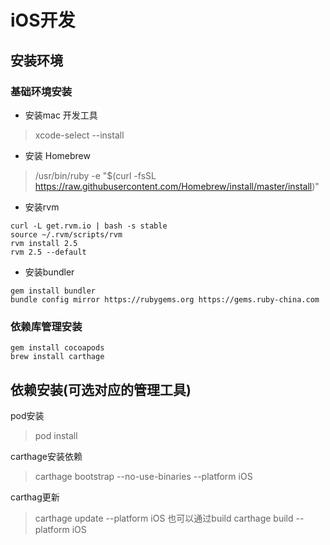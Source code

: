 <!--姚晨峰-->
# iOS开发
## 安装环境
### 基础环境安装
* 安装mac 开发工具
> xcode-select --install
* 安装 Homebrew
> /usr/bin/ruby -e "$(curl -fsSL https://raw.githubusercontent.com/Homebrew/install/master/install)"


* 安装rvm

```
curl -L get.rvm.io | bash -s stable
source ~/.rvm/scripts/rvm
rvm install 2.5
rvm 2.5 --default
```

* 安装bundler
```
gem install bundler
bundle config mirror https://rubygems.org https://gems.ruby-china.com
```

### 依赖库管理安装
```
gem install cocoapods
brew install carthage
```

## 依赖安装(可选对应的管理工具)

pod安装
> pod install

carthage安装依赖
> carthage bootstrap --no-use-binaries --platform iOS

carthag更新
> carthage update --platform iOS
也可以通过build
> carthage build --platform iOS
